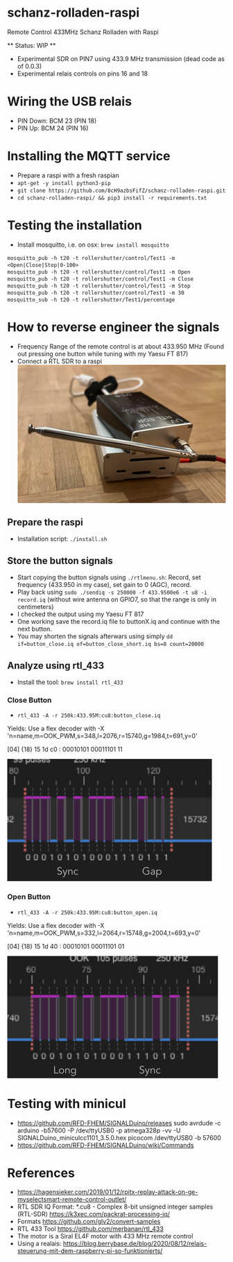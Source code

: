 # schanz-rolladen-raspi
Remote Control 433MHz Schanz Rolladen with Raspi

** Status: WIP **

- Experimental SDR on PIN7 using 433.9 MHz transmission (dead code as of 0.0.3)
- Experimental relais controls on pins 16 and 18


# Wiring the USB relais
+ PIN Down: BCM 23 (PIN 18)
+ PIN Up: BCM 24 (PIN 16)


# Installing the MQTT service
+ Prepare a raspi with a fresh raspian
+ `apt-get -y install python3-pip`
+ `git clone https://github.com/8cH9azbsFifZ/schanz-rolladen-raspi.git`
+ `cd schanz-rolladen-raspi/ && pip3 install -r requirements.txt`


# Testing the installation
+ Install mosquitto, i.e. on osx: `brew install mosquitto`
```
mosquitto_pub -h t20 -t rollershutter/control/Test1 -m <Open|Close|Stop|0-100>
mosquitto_pub -h t20 -t rollershutter/control/Test1 -m Open
mosquitto_pub -h t20 -t rollershutter/control/Test1 -m Close
mosquitto_pub -h t20 -t rollershutter/control/Test1 -m Stop
mosquitto_pub -h t20 -t rollershutter/control/Test1 -m 30
mosquitto_sub -h t20 -t rollershutter/Test1/percentage
```


# How to reverse engineer the signals

+ Frequency Range of the remote control is at about 433.950 MHz (Found out pressing one button while tuning with my Yaesu FT 817)
+ Connect a RTL SDR to a raspi
![Raspi with RTL SDR](doc/raspi_rtl.png)

## Prepare the raspi
+ Installation script: `./install.sh`

## Store the button signals
+ Start copying the button signals using `./rtlmenu.sh`: Record, set frequency (433.950 in my case), set gain to 0 (AGC), record.
+ Play back using `sudo ./sendiq -s 250000 -f 433.9500e6 -t u8 -i record.iq` (without wire antenna on GPIO7, so that the range is only in centimeters)
+ I checked the output using my Yaesu FT 817
+ One working save the record.iq file to buttonX.iq and continue with the next button.
+ You may shorten the signals afterwars using simply `dd if=button_close.iq of=button_close_short.iq bs=8 count=20000`

## Analyze using rtl_433
+ Install the tool: `brew install rtl_433`

### Close Button
+ `rtl_433 -A -r 250k:433.95M:cu8:button_close.iq`

Yields: Use a flex decoder with -X 'n=name,m=OOK_PWM,s=348,l=2076,r=15740,g=1984,t=691,y=0'

  [04] {18} 15 1d c0  : 00010101 00011101 11

![Close Button Pulse](doc/pulse_close.png)

### Open Button
+ `rtl_433 -A -r 250k:433.95M:cu8:button_open.iq`

Yields: Use a flex decoder with -X 'n=name,m=OOK_PWM,s=332,l=2064,r=15748,g=2004,t=693,y=0'

  [04] {18} 15 1d 40  : 00010101 00011101 01

![Open Button Pulse](doc/pulse_open.png)




# Testing with minicul
- https://github.com/RFD-FHEM/SIGNALDuino/releases
sudo avrdude -c arduino -b57600 -P /dev/ttyUSB0 -p atmega328p -vv -U SIGNALDuino_miniculcc1101_3.5.0.hex
picocom /dev/ttyUSB0 -b 57600
- https://github.com/RFD-FHEM/SIGNALDuino/wiki/Commands


# References
- https://hagensieker.com/2019/01/12/rpitx-replay-attack-on-ge-myselectsmart-remote-control-outlet/
- RTL SDR IQ Format: *.cu8 - Complex 8-bit unsigned integer samples (RTL-SDR) https://k3xec.com/packrat-processing-iq/
- Formats https://github.com/glv2/convert-samples
- RTL 433 Tool https://github.com/merbanan/rtl_433
- The motor is a Siral EL4F motor with 433 MHz remote control
- Using a realais: https://blog.berrybase.de/blog/2020/08/12/relais-steuerung-mit-dem-raspberry-pi-so-funktionierts/
